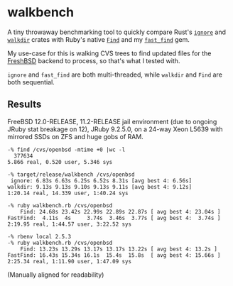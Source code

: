 # walkbench

A tiny throwaway benchmarking tool to quickly compare Rust's [`ignore`][ignore]
and [`walkdir`][walkdir] crates with Ruby's native [`Find`][find] and my
[`fast_find`][fast_find] gem.

My use-case for this is walking CVS trees to find updated files for
the [FreshBSD][freshbsd] backend to process, so that's what I tested with.

`ignore` and `fast_find` are both multi-threaded, while `walkdir` and `Find` are
both sequential.


## Results

FreeBSD 12.0-RELEASE, 11.2-RELEASE jail environment (due to ongoing JRuby stat
breakage on 12), JRuby 9.2.5.0, on a 24-way Xeon L5639 with mirrored SSDs on
ZFS and huge gobs of RAM.

```
-% find /cvs/openbsd -mtime +0 |wc -l
  377634
5.866 real, 0.520 user, 5.346 sys

-% target/release/walkbench /cvs/openbsd
 ignore: 6.83s 6.63s 6.25s 6.52s 8.31s [avg best 4: 6.56s]
walkdir: 9.13s 9.13s 9.10s 9.13s 9.11s [avg best 4: 9.12s]
1:20.14 real, 14.339 user, 1:40.24 sys

-% ruby walkbench.rb /cvs/openbsd
    Find: 24.68s 23.42s 22.99s 22.89s 22.87s [ avg best 4: 23.04s ]
FastFind:  4.11s  4s     3.74s  3.46s  3.77s [ avg best 4:  3.74s ]
2:19.95 real, 1:44.57 user, 3:22.52 sys

-% rbenv local 2.5.3
-% ruby walkbench.rb /cvs/openbsd
    Find: 13.23s 13.29s 13.17s 13.17s 13.22s [ avg best 4: 13.2s ]
FastFind: 16.43s 15.34s 16.1s  15.4s  15.8s  [ avg best 4: 15.66s ]
2:25.34 real, 1:11.90 user, 1:47.09 sys
```

(Manually aligned for readability)


[ignore]: https://crates.io/crates/ignore
[walkdir]: https://crates.io/crates/walkdir
[find]: https://ruby-doc.org/stdlib-2.6/libdoc/find/rdoc/Find.html
[fast_find]: https://rubygems.org/gems/fast_find
[freshbsd]: https://freshbsd.org
